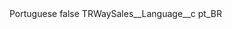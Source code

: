 <?xml version="1.0" encoding="UTF-8"?>
<CustomMetadata xmlns="http://soap.sforce.com/2006/04/metadata" xmlns:xsi="http://www.w3.org/2001/XMLSchema-instance" xmlns:xsd="http://www.w3.org/2001/XMLSchema">
    <label>Portuguese</label>
    <protected>false</protected>
    <values>
        <field>TRWaySales__Language__c</field>
        <value xsi:type="xsd:string">pt_BR</value>
    </values>
</CustomMetadata>

